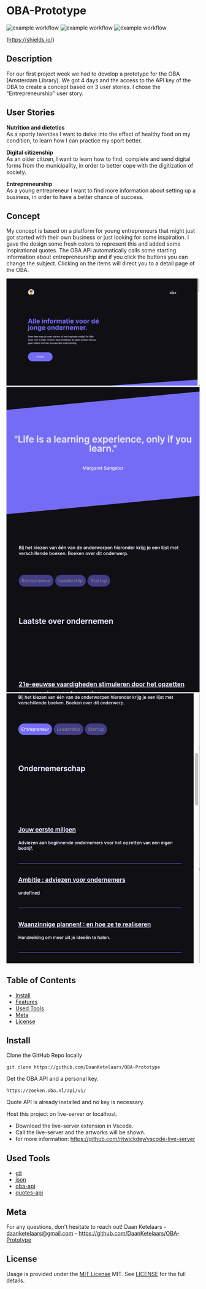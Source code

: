 # OBA-Prototype

![example workflow](https://img.shields.io/github/languages/count/DaanKetelaars/OBA-Prototype?style=flat-square)
![example workflow](https://img.shields.io/github/last-commit/DaanKetelaars/OBA-Prototype?style=flat-square)
![example workflow](https://img.shields.io/github/repo-size/DaanKetelaars/OBA-Prototype?style=flat-square)

(https://shields.io/)

## Description
For our first project week we had to develop a prototype for the OBA (Amsterdam Library). We got 4 days and the access to the API key of the OBA to create a concept based on 3 user stories. I chose the "Entrepreneurship" user story.

## User Stories

**Nutrition and dietetics** <br/>
As a sporty twenties I want to delve into the effect of healthy food on my condition, to learn how I can practice my sport better. 

**Digital citizenship** <br/>
As an older citizen, I want to learn how to find, complete and send digital forms from the municipality, in order to better cope with the digitization of society. 

**Entrepreneurship** <br/>
As a young entrepreneur I want to find more information about setting up a business, in order to have a better chance of success.


## Concept
My concept is based on a platform for young entrepreneurs that might just got started with their own business or just looking for some inspiration. I gave the design some fresh colors to represent this and added some inspirational quotes. The OBA API automatically calls some starting information about entrepreneurship and if you click the buttons you can change the subject. Clicking on the items will direct you to a detail page of the OBA.  


<img src="./app/assets/screenshots/screenshot-01.png" alt="example of the live application" />
<img src="./app/assets/screenshots/screenshot-02.png" alt="example of the live application" />
<img src="./app/assets/screenshots/screenshot-03.png" alt="example of the live application" />

## Table of Contents

- [Install](#install)
- [Features](#features)
- [Used Tools](#used-tools)
- [Meta](#meta)
- [License](#license)

## Install

Clone the GitHub Repo locally

```
git clone https://github.com/DaanKetelaars/OBA-Prototype
```

Get the OBA API and a personal key.

```
https://zoeken.oba.nl/api/v1/
```

Quote API is already installed and no key is necessary.


Host this project on live-server or localhost.

- Download the live-server extension in Vscode.
- Call the live-server and the artworks will be shown.
- for more information: https://github.com/ritwickdey/vscode-live-server

## Used Tools

- [git](https://git-scm.com/)
- [json](https://www.json.org/json-en.html)
- [oba-api](https://zoeken.oba.nl/api/v1/)
- [quotes-api](https://type.fit/api/quotes)

## Meta

For any questions, don't hesitate to reach out!
Daan Ketelaars - daanketelaars@gmail.com - https://github.com/DaanKetelaars/OBA-Prototype

## License

Usage is provided under the [MIT License](https://github.com/git/git-scm.com/blob/master/MIT-LICENSE.txt) MIT. See [LICENSE](https://github.com/DaanKetelaars/OBA-Prototype/blob/master/LICENSE) for the full details.
